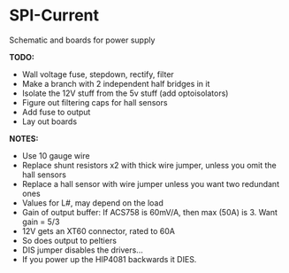 # SPI-Current
Schematic and boards for power supply  

**TODO:**  
* Wall voltage fuse, stepdown, rectify, filter
* Make a branch with 2 independent half bridges in it
* Isolate the 12V stuff from the 5v stuff (add optoisolators)
* Figure out filtering caps for hall sensors
* Add fuse to output
* Lay out boards  


**NOTES:** 
* Use 10 gauge wire
* Replace shunt resistors x2 with thick wire jumper, unless you omit the hall sensors
* Replace a hall sensor with wire jumper unless you want two redundant ones
* Values for L#, may depend on the load
* Gain of output buffer: If ACS758 is 60mV/A, then max (50A) is 3. Want gain = 5/3
* 12V gets an XT60 connector, rated to 60A
* So does output to peltiers
* DIS jumper disables the drivers...
* If you power up the HIP4081 backwards it DIES.




